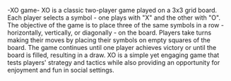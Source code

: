 -XO game-
XO is a classic two-player game played on a 3x3 grid board. Each player selects a symbol - one plays with "X" and the other with "O". The objective of the game is to place three of the same symbols in a row - horizontally, vertically, or diagonally - on the board. Players take turns making their moves by placing their symbols on empty squares of the board. The game continues until one player achieves victory or until the board is filled, resulting in a draw. XO is a simple yet engaging game that tests players' strategy and tactics while also providing an opportunity for enjoyment and fun in social settings.





